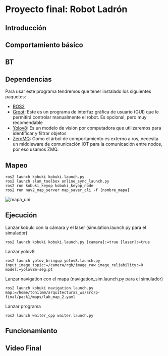 # Proyecto final: Robot Ladrón

## Introducción

## Comportamiento básico

## BT

## Dependencias

Para usar este programa tendremos que tener instalado los siguientes paquetes:
- [ROS2](https://docs.ros.org/en/jazzy/)
- [Groot](https://github.com/BehaviorTree/Groot): Este es un programa de interfaz gráfica de usuario (GUI) que le permitirá controlar manualmente el robot. Es opcional, pero muy recomendable
- [Yolov8](https://github.com/mgonzs13/yolov8_ros): Es un modelo de visión por computadora que utilizaremos para identificar y filtrar objetos
- [ZeroMQ](https://zeromq.org): Como el árbol de comportamiento es externo a ros, necesita un middleware de comunicación IOT para la comunicación entre nodos, por eso usamos ZMQ.

## Mapeo

```shell
ros2 launch kobuki kobuki.launch.py
ros2 launch slam_toolbox online_sync_launch.py
ros2 run kobuki_keyop kobuki_keyop_node
ros2 run nav2_map_server map_saver_cli -f [nombre_mapa]
```

![mapa_uni](https://github.com/user-attachments/assets/1decf9cc-d560-4a5b-90ce-31b43fc18364)

## Ejecución

Lanzar kobuki con la cámara y el laser (simulation.launch.py para el simulador)
```shell
ros2 launch kobuki kobuki.launch.py [camara]:=true [laser]:=true
```
Lanzar yolov8
```shell
ros2 launch yolov_bringup yolov8.launch.py input_image_topic:=/camera/rgb/image_raw image_reliability:=0 model:=yolov8m-seg.pt
```
Lanzar navigation con el mapa (navigation_sim.launch.py para el simulador)
```shell
ros2 launch kobuki navigation.launch.py map:=/home/tonilmm/arquitectura2_ws/src/p-final/pack1/maps/lab_map_2.yaml 
```
Lanzar programa
```shell
ros2 launch waiter_cpp waiter.launch.py
```

## Funcionamiento

## Video Final
